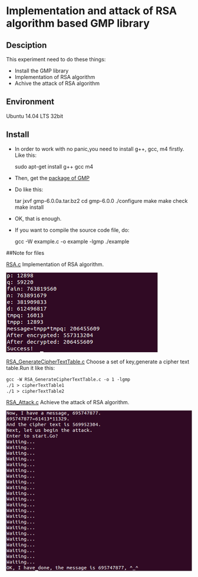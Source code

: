 # Implementation and attack of RSA algorithm based GMP library

## Desciption

This experiment need to do these things:

- Install the GMP library
- Implementation of RSA algorithm
- Achive the attack of RSA algorithm

## Environment

Ubuntu 14.04 LTS 32bit

## Install

- In order to work with no panic,you need to install g++, gcc, m4 firstly. Like this:

    sudo apt-get install g++ gcc m4

- Then, get the [package of GMP]()
- Do like this:

	tar jxvf gmp-6.0.0a.tar.bz2
    cd gmp-6.0.0
	./configure
    make
	make check
	make install

- OK, that is enough.
- If you want to compile the source code file, do:

	gcc -W example.c -o example -lgmp
    ./example

##Note for files

[RSA.c](RSA.c) Implementation of RSA algorithm.


![Effect diagram](img/1.png)

[RSA_GenerateCipherTextTable.c](RSA_GenerateCipherTextTable.c) Choose a set of key,generate a cipher text table.Run it like this:

	gcc -W RSA_GenerateCipherTextTable.c -o 1 -lgmp 
    ./1 > cipherTextTable1
	./1 > cipherTextTable2


[RSA_Attack.c](RSA_Attack.c) Achieve the attack of RSA algorithm.

![Effect diagram](img/2.png)


